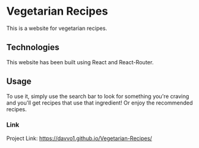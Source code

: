 # Vegetarian Recipes

 This is a website for vegetarian recipes.

## Technologies

This website has been built using React and React-Router.

## Usage

To use it, simply use the search bar to look for something you're craving and you'll get recipes that use that ingredient! Or enjoy the recommended recipes.

### Link

Project Link: https://davvo1.github.io/Vegetarian-Recipes/

